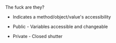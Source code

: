 The fuck are they?
- Indicates a method/object/value's accessibility

- Public - Variables accessible and changeable
- Private - Closed shutter